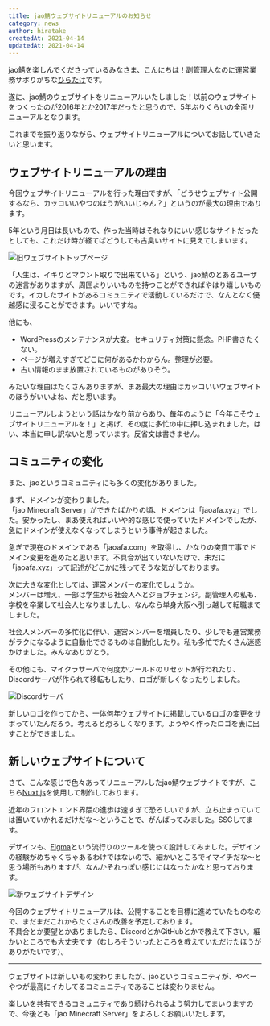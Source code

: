 ```yaml
---
title: jao鯖ウェブサイトリニューアルのお知らせ
category: news
author: hiratake
createdAt: 2021-04-14
updatedAt: 2021-04-14
---
```


jao鯖を楽しんでくださっているみなさま、こんにちは！副管理人なのに運営業務サボりがちな[ひらたけ](https://twitter.com/Hirotaisou2012)です。

遂に、jao鯖のウェブサイトをリニューアルいたしました！以前のウェブサイトをつくったのが2016年とか2017年だったと思うので、5年ぶりくらいの全面リニューアルとなります。

これまでを振り返りながら、ウェブサイトリニューアルについてお話していきたいと思います。

<!--more-->

## ウェブサイトリニューアルの理由

今回ウェブサイトリニューアルを行った理由ですが、「どうせウェブサイト公開するなら、カッコいいやつのほうがいいじゃん？」というのが最大の理由であります。

5年という月日は長いもので、作った当時はそれなりにいい感じなサイトだったとしても、これだけ時が経てばどうしても古臭いサイトに見えてしまいます。

![旧ウェブサイトトップページ](https://storage.jaoafa.com/c4b964b269867515a23b02f36f566bb9.png)

「人生は、イキりとマウント取りで出来ている」という、jao鯖のとあるユーザの迷言がありますが、周囲よりいいものを持つことができればやはり嬉しいものです。イカしたサイトがあるコミュニティで活動しているだけで、なんとなく優越感に浸ることができます。いいですね。

他にも、

- WordPressのメンテナンスが大変。セキュリティ対策に懸念。PHP書きたくない。
- ページが増えすぎてどこに何があるかわからん。整理が必要。
- 古い情報のまま放置されているものがありそう。

みたいな理由はたくさんありますが、まあ最大の理由はカッコいいウェブサイトのほうがいいよね、だと思います。

リニューアルしようという話はかなり前からあり、毎年のように「今年こそウェブサイトリニューアルを！」と掲げ、その度に多忙の中に押し込まれました。はい、本当に申し訳ないと思っています。反省文は書きません。

## コミュニティの変化

また、jaoというコミュニティにも多くの変化がありました。

まず、ドメインが変わりました。  
「jao Minecraft Server」ができたばかりの頃、ドメインは「jaoafa.xyz」でした。安かったし、まあ使えればいいや的な感じで使っていたドメインでしたが、急にドメインが使えなくなってしまうという事件が起きました。

急ぎで現在のドメインである「jaoafa.com」を取得し、かなりの突貫工事でドメイン変更を進めたと思います。不具合が出ていないだけで、未だに「jaoafa.xyz」って記述がどこかに残ってそうな気がしております。

次に大きな変化としては、運営メンバーの変化でしょうか。  
メンバーは増え、一部は学生から社会人へとジョブチェンジ。副管理人の私も、学校を卒業して社会人となりましたし、なんなら単身大阪へ引っ越して転職までしました。

社会人メンバーの多忙化に伴い、運営メンバーを増員したり、少しでも運営業務がラクになるように自動化できるものは自動化したり。私も多忙でたくさん迷惑かけました。みんなありがとう。

その他にも、マイクラサーバで何度かワールドのリセットが行われたり、Discordサーバが作られて移転もしたり、ロゴが新しくなったりしました。

![Discordサーバ](https://storage.jaoafa.com/de2cde8af735ffbea9e3a3f95892a473.png)

新しいロゴを作ってから、一体何年ウェブサイトに掲載しているロゴの変更をサボっていたんだろう。考えると恐ろしくなります。ようやく作ったロゴを表に出すことができました。

## 新しいウェブサイトについて

さて、こんな感じで色々あってリニューアルしたjao鯖ウェブサイトですが、こちら[Nuxt.js](https://ja.nuxtjs.org/)を使用して制作しております。

近年のフロントエンド界隈の進歩は速すぎて恐ろしいですが、立ち止まっていては置いていかれるだけだな～ということで、がんばってみました。SSGしてます。

デザインも、[Figma](https://www.figma.com/)という流行りのツールを使って設計してみました。デザインの経験がめちゃくちゃあるわけではないので、細かいところでイマイチだな～と思う場所もありますが、なんかそれっぽい感じにはなったかなと思っております。

![新ウェブサイトデザイン](https://storage.jaoafa.com/789d40ff4017981165c0a320a92639a9.png)

今回のウェブサイトリニューアルは、公開することを目標に進めていたものなので、まだまだこれからたくさんの改善を予定しております。  
不具合とか要望とかありましたら、DiscordとかGitHubとかで教えて下さい。細かいところでも大丈夫です（むしろそういったところを教えていただけたほうがありがたいです）。

---

ウェブサイトは新しいもの変わりましたが、jaoというコミュニティが、やべーやつが最高にイカしてるコミュニティであることは変わりません。

楽しいを共有できるコミュニティであり続けられるよう努力してまいりますので、今後とも「jao Minecraft Server」をよろしくお願いいたします。
